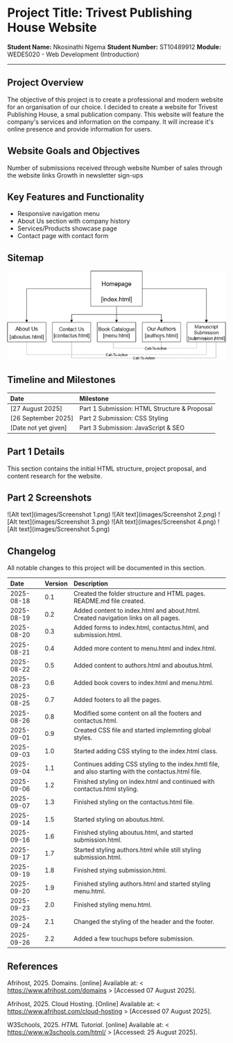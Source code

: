 # Project Title: Trivest Publishing House Website

**Student Name:** Nkosinathi Ngema
**Student Number:** ST10489912
**Module:** WEDE5020 - Web Development (Introduction)

---

## Project Overview

The objective of this project is to create a professional and modern website for an organisation of our choice.
I decided to create a website for Trivest Publishing House, a smal publication company.
This website will feature the company's services and information on the company. It will increase it's online presence and provide information for users.

## Website Goals and Objectives

Number of submissions received through website
Number of sales through the website links
Growth in newsletter sign-ups

## Key Features and Functionality

- Responsive navigation menu
- About Us section with company history
- Services/Products showcase page
- Contact page with contact form

## Sitemap

![Alt text](images/image.png)

## Timeline and Milestones

| Date | Milestone |
| :--- | :--- |
| [27 August 2025] | Part 1 Submission: HTML Structure & Proposal |
| [26 September 2025] | Part 2 Submission: CSS Styling |
| [Date not yet given] | Part 3 Submission: JavaScript & SEO |

## Part 1 Details

This section contains the initial HTML structure, project proposal, and content research for the website.

## Part 2 Screenshots

![Alt text](images/Screenshot 1.png)
![Alt text](images/Screenshot 2.png)
![Alt text](images/Screenshot 3.png)
![Alt text](images/Screenshot 4.png)
![Alt text](images/Screenshot 5.png)

## Changelog

All notable changes to this project will be documented in this section.

| Date | Version | Description |
| :--- | :--- | :--- |
| 2025-08-18 | 0.1 | Created the folder structure and HTML pages. README.md file created.|
| 2025-08-19 | 0.2 | Added content to index.html and about.html. Created navigation links on all pages. |
| 2025-08-20 | 0.3 | Added forms to index.html, contactus.html, and submission.html. |
| 2025-08-21 | 0.4 | Added more content to menu.html and index.html. |
| 2025-08-22 | 0.5 | Added content to authors.html and aboutus.html. |
| 2025-08-23 | 0.6 | Added book covers to index.html and menu.html. |
| 2025-08-25 | 0.7 | Added footers to all the pages. |
| 2025-08-26 | 0.8 | Modified some content on all the footers and contactus.html. |
| 2025-09-01 | 0.9 | Created CSS file and started implemnting global styles. |
| 2025-09-03 | 1.0 | Started adding CSS styling to the index.html class. |
| 2025-09-04 | 1.1 | Continues adding CSS styling to the index.hmtl file, and also starting with the contactus.html file. |
| 2025-09-06 | 1.2 | Finished styling on index.html and continued with contactus.html styling. |
| 2025-09-07 | 1.3 | Finished styling on the contactus.html file. |
| 2025-09-14 | 1.5 | Started styling on aboutus.html. |
| 2025-09-16 | 1.6 | Finished styling aboutus.html, and started submission.html. |
| 2025-09-17 | 1.7 | Started styling authors.html while still styling submission.html. |
| 2025-09-19 | 1.8 | Finished stying submission.html. |
| 2025-09-20 | 1.9 | Finished styling authors.html and started styling menu.html. |
| 2025-09-23 | 2.0 | Finished styling menu.html. |
| 2025-09-24 | 2.1 | Changed the styling of the header and the footer. |
| 2025-09-26 | 2.2 | Added a few touchups before submission. |


## References

​​Afrihost, 2025. Domains. [online] Available at: < <https://www.afrihost.com/domains> > [Accessed 07 August 2025].

​Afrihost, 2025. Cloud Hosting. [Online] Available at: < <https://www.afrihost.com/cloud-hosting> > [Accessed 07 August 2025]. ​​

W3Schools, 2025. *HTML Tutorial*. [online] Available at: < <https://www.w3schools.com/html/> > [Accessed: 25 August 2025].